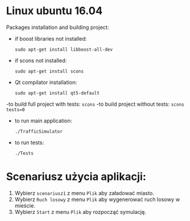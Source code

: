 #	Linux ubuntu 16.04
Packages installation and building project:
- if boost libraries not installed:
	```
	sudo apt-get install libboost-all-dev
	```
- if scons not installed:
	```
	sudo apt-get install scons
	```
- Qt compilator installation:
	```
	sudo apt-get install qt5-default
	```
-to build full project with tests:
	```
	scons
	```
-to build project without tests:
	```
	scons tests=0
	```
- to run main application:
	```
	./TrafficSimulator
	```
- to run tests:
	```
	./Tests
	```

#	Scenariusz użycia aplikacji:
1. Wybierz `scenariusz1` z menu `Plik` aby załadować miasto.
2. Wybierz `Ruch losowy` z menu `Plik` aby wygenerować ruch losowy w mieście.
3. Wybierz `Start` z menu `Plik` aby rozpocząć symulację.